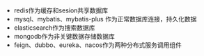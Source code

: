 ##

- redis作为缓存和sesion共享数据库
- mysql、mybatis、mybatis-plus 作为正常数据库连接，持久化数据
- elasticsearch作为搜索数据库
- mongodb作为非关键数据存储数据库
- feign、dubbo、eureka、nacos作为两种分布式服务调用组件